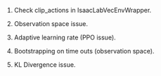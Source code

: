 1. Check clip_actions in IsaacLabVecEnvWrapper.
2. Observation space issue.
3. Adaptive learning rate (PPO issue).
4. Bootstrapping on time outs (observation space).

5. KL Divergence issue.